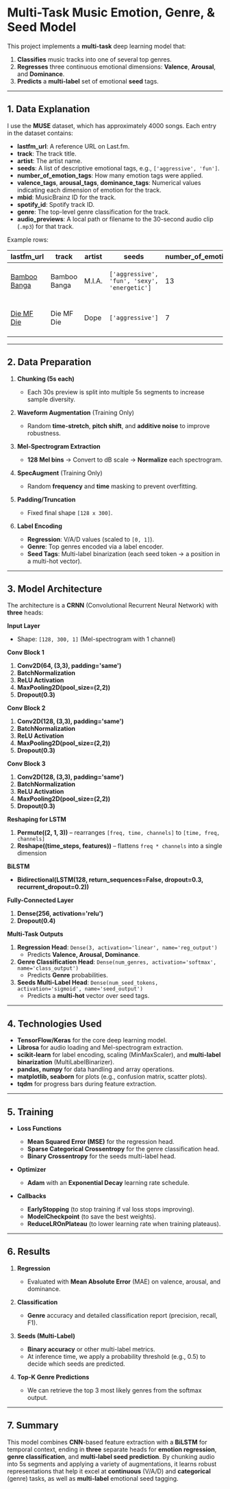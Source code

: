 # Multi-Task Music Emotion, Genre, & Seed Model

This project implements a **multi-task** deep learning model that:
1. **Classifies** music tracks into one of several top genres.  
2. **Regresses** three continuous emotional dimensions: **Valence**, **Arousal**, and **Dominance**.  
3. **Predicts** a **multi-label** set of emotional **seed** tags.

---

## **1. Data Explanation**

I use the **MUSE** dataset, which has approximately 4000 songs. Each entry in the dataset contains:

- **lastfm_url**: A reference URL on Last.fm.  
- **track**: The track title.  
- **artist**: The artist name.  
- **seeds**: A list of descriptive emotional tags, e.g., `['aggressive', 'fun']`.  
- **number_of_emotion_tags**: How many emotion tags were applied.  
- **valence_tags**, **arousal_tags**, **dominance_tags**: Numerical values indicating each dimension of emotion for the track.  
- **mbid**: MusicBrainz ID for the track.  
- **spotify_id**: Spotify track ID.  
- **genre**: The top-level genre classification for the track.  
- **audio_previews**: A local path or filename to the 30-second audio clip (`.mp3`) for that track.

Example rows:

| lastfm_url                                                                 | track       | artist | seeds                                     | number_of_emotion_tags | valence_tags      | arousal_tags     | dominance_tags    | mbid                                 | spotify_id                  | genre   | audio_previews                                  |
|----------------------------------------------------------------------------|-------------|--------|-------------------------------------------|------------------------|-------------------|------------------|-------------------|----------------------------------------|----------------------------|---------|-------------------------------------------------|
| [Bamboo Banga](https://www.last.fm/music/m.i.a./_/bamboo%2bbanga)          | Bamboo Banga | M.I.A. | `['aggressive', 'fun', 'sexy', 'energetic']` | 13                     | 6.555071428571428 | 5.537214285714287 | 5.691357142857143 | 99dd2c8c-e7c1-413e-8ea4-4497a00ffa18   | 6tqFC1DIOphJkCwrjVzPmg      | hip-hop | [Audio Preview](audio_previews\6tqFC1DIOphJkCwrjVzPmg.mp3) |
| [Die MF Die](https://www.last.fm/music/dope/_/die%2bmf%2bdie)              | Die MF Die   | Dope   | `['aggressive']`                          | 7                      | 3.771176470588235 | 5.348235294117648 | 5.441764705882353 | b9eb3484-5e0e-4690-ab5a-ca91937032a5   | 5bU4KX47KqtDKKaLM4QCzh      | metal   | [Audio Preview](audio_previews\5bU4KX47KqtDKKaLM4QCzh.mp3) |

---

## **2. Data Preparation**

1. **Chunking (5s each)**  
   - Each 30s preview is split into multiple 5s segments to increase sample diversity.

2. **Waveform Augmentation** (Training Only)  
   - Random **time-stretch**, **pitch shift**, and **additive noise** to improve robustness.

3. **Mel-Spectrogram Extraction**  
   - **128 Mel bins** → Convert to dB scale → **Normalize** each spectrogram.

4. **SpecAugment** (Training Only)  
   - Random **frequency** and **time** masking to prevent overfitting.

5. **Padding/Truncation**  
   - Fixed final shape `[128 x 300]`.

6. **Label Encoding**  
   - **Regression**: V/A/D values (scaled to `[0, 1]`).  
   - **Genre**: Top genres encoded via a label encoder.  
   - **Seed Tags**: Multi-label binarization (each seed token → a position in a multi-hot vector).

---

## **3. Model Architecture**

The architecture is a **CRNN** (Convolutional Recurrent Neural Network) with **three** heads:

**Input Layer**  
- Shape: `[128, 300, 1]` (Mel-spectrogram with 1 channel)

**Conv Block 1**  
1. **Conv2D(64, (3,3), padding='same')**  
2. **BatchNormalization**  
3. **ReLU Activation**  
4. **MaxPooling2D(pool_size=(2,2))**  
5. **Dropout(0.3)**

**Conv Block 2**  
1. **Conv2D(128, (3,3), padding='same')**  
2. **BatchNormalization**  
3. **ReLU Activation**  
4. **MaxPooling2D(pool_size=(2,2))**  
5. **Dropout(0.3)**

**Conv Block 3**  
1. **Conv2D(128, (3,3), padding='same')**  
2. **BatchNormalization**  
3. **ReLU Activation**  
4. **MaxPooling2D(pool_size=(2,2))**  
5. **Dropout(0.3)**

**Reshaping for LSTM**  
1. **Permute((2, 1, 3))** – rearranges `[freq, time, channels]` to `[time, freq, channels]`  
2. **Reshape((time_steps, features))** – flattens `freq * channels` into a single dimension

**BiLSTM**  
- **Bidirectional(LSTM(128, return_sequences=False, dropout=0.3, recurrent_dropout=0.2))**

**Fully-Connected Layer**  
1. **Dense(256, activation='relu')**  
2. **Dropout(0.4)**

**Multi-Task Outputs**  
1. **Regression Head**: `Dense(3, activation='linear', name='reg_output')`  
   - Predicts **Valence, Arousal, Dominance**.  
2. **Genre Classification Head**: `Dense(num_genres, activation='softmax', name='class_output')`  
   - Predicts **Genre** probabilities.  
3. **Seeds Multi-Label Head**: `Dense(num_seed_tokens, activation='sigmoid', name='seed_output')`  
   - Predicts a **multi-hot** vector over seed tags.

---

## **4. Technologies Used**

- **TensorFlow/Keras** for the core deep learning model.
- **Librosa** for audio loading and Mel-spectrogram extraction.
- **scikit-learn** for label encoding, scaling (MinMaxScaler), and **multi-label binarization** (MultiLabelBinarizer).
- **pandas, numpy** for data handling and array operations.
- **matplotlib, seaborn** for plots (e.g., confusion matrix, scatter plots).
- **tqdm** for progress bars during feature extraction.

---

## **5. Training**

- **Loss Functions**  
  - **Mean Squared Error (MSE)** for the regression head.  
  - **Sparse Categorical Crossentropy** for the genre classification head.  
  - **Binary Crossentropy** for the seeds multi-label head.

- **Optimizer**  
  - **Adam** with an **Exponential Decay** learning rate schedule.

- **Callbacks**  
  - **EarlyStopping** (to stop training if val loss stops improving).  
  - **ModelCheckpoint** (to save the best weights).  
  - **ReduceLROnPlateau** (to lower learning rate when training plateaus).

---

## **6. Results**

1. **Regression**  
   - Evaluated with **Mean Absolute Error** (MAE) on valence, arousal, and dominance.

2. **Classification**  
   - **Genre** accuracy and detailed classification report (precision, recall, F1).

3. **Seeds (Multi-Label)**  
   - **Binary accuracy** or other multi-label metrics.  
   - At inference time, we apply a probability threshold (e.g., 0.5) to decide which seeds are predicted.  

4. **Top-K Genre Predictions**  
   - We can retrieve the top 3 most likely genres from the softmax output.

---

## **7. Summary**

This model combines **CNN**-based feature extraction with a **BiLSTM** for temporal context, ending in **three** separate heads for **emotion regression**, **genre classification**, and **multi-label seed prediction**. By chunking audio into 5s segments and applying a variety of augmentations, it learns robust representations that help it excel at **continuous** (V/A/D) and **categorical** (genre) tasks, as well as **multi-label** emotional seed tagging.

